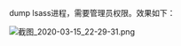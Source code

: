 dump lsass进程，需要管理员权限。效果如下：

![截图_2020-03-15_22-29-31.png](http://ww1.sinaimg.cn/large/007F8GgBly1gcuzh4okjxj30s20dc769.jpg)
